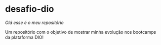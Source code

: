 # desafio-dio

*Olá esse é o meu repositório*

Um repositório com o objetivo de mostrar minha evolução nos bootcamps da plataforma DIO!
